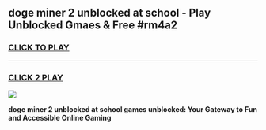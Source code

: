 
## doge miner 2 unblocked at school - Play Unblocked Gmaes & Free #rm4a2
<h3>
<a href="https://news.freeplayer.one?title=doge_miner_2_unblocked_at_school&ref=24F">CLICK TO PLAY</a></h3>
<hr>

<h3>
<a href="https://news.freeplayer.one?title=doge_miner_2_unblocked_at_school&ref=24F">CLICK 2 PLAY</a>
  
</h3>

<a href="https://news.freeplayer.one?title=doge_miner_2_unblocked_at_school&ref=24F/"><img src="https://clearcache.store/games.png"></a>


**doge miner 2 unblocked at school games unblocked: Your Gateway to Fun and Accessible Online Gaming**

